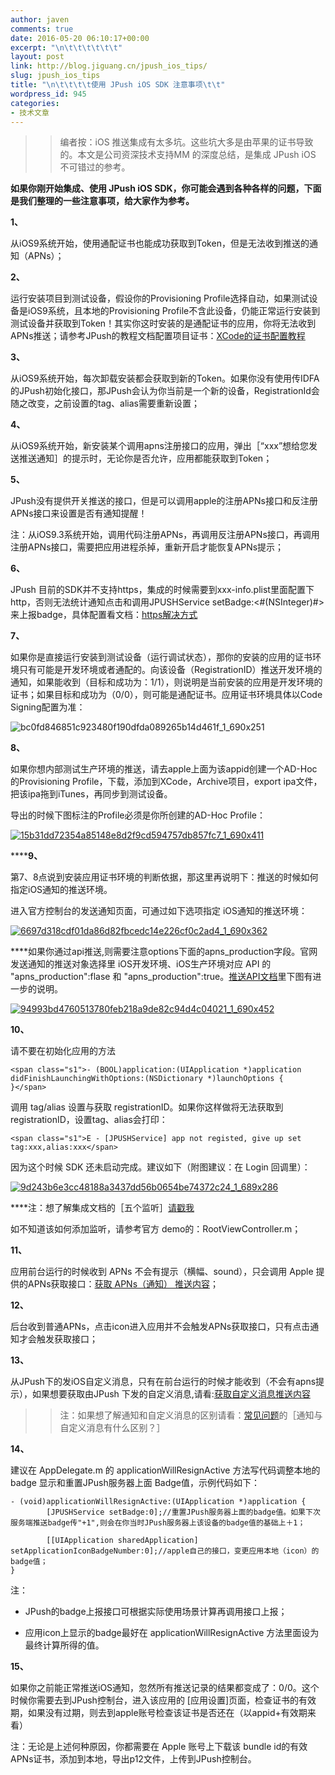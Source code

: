 ```yaml
---
author: javen
comments: true
date: 2016-05-20 06:10:17+00:00
excerpt: "\n\t\t\t\t\t\t"
layout: post
link: http://blog.jiguang.cn/jpush_ios_tips/
slug: jpush_ios_tips
title: "\n\t\t\t\t使用 JPush iOS SDK 注意事项\t\t"
wordpress_id: 945
categories:
- 技术文章
---
```



				

<blockquote>

> 
> 编者按：iOS 推送集成有太多坑。这些坑大多是由苹果的证书导致的。本文是公司资深技术支持MM 的深度总结，是集成 JPush iOS 不可错过的参考。
> 
> 
</blockquote>




**如果你刚开始集成、使用 JPush iOS SDK，你可能会遇到各种各样的问题，下面是我们整理的一些注意事项，给大家作为参考。**




**1、**




从iOS9系统开始，使用通配证书也能成功获取到Token，但是无法收到推送的通知（APNs）；




**2、**




运行安装项目到测试设备，假设你的Provisioning Profile选择自动，如果测试设备是iOS9系统，且本地的Provisioning Profile不含此设备，仍能正常运行安装到测试设备并获取到Token！其实你这时安装的是通配证书的应用，你将无法收到APNs推送；请参考JPush的教程文档配置项目证书：[XCode的证书配置教程](http://docs.jpush.io/client/ios_tutorials/#xcode)




**3、**




从iOS9系统开始，每次卸载安装都会获取到新的Token。如果你没有使用传IDFA的JPush初始化接口，那JPush会认为你当前是一个新的设备，RegistrationId会随之改变，之前设置的tag、alias需要重新设置；




**4、**




从iOS9系统开始，新安装某个调用apns注册接口的应用，弹出［“xxx”想给您发送推送通知］的提示时，无论你是否允许，应用都能获取到Token；




**5、**




JPush没有提供开关推送的接口，但是可以调用apple的注册APNs接口和反注册APNs接口来设置是否有通知提醒！




注：从iOS9.3系统开始，调用代码注册APNs，再调用反注册APNs接口，再调用注册APNs接口，需要把应用进程杀掉，重新开启才能恢复APNs提示；




**6、**




JPush 目前的SDK并不支持https，集成的时候需要到xxx-info.plist里面配置下http，否则无法统计通知点击和调用JPUSHService setBadge:<#(NSInteger)#>来上报badge，具体配置看文档：[https解决方式](http://docs.jpush.io/guideline/faq/#ios)




**7、**




如果你是直接运行安装到测试设备（运行调试状态），那你的安装的应用的证书环境只有可能是开发环境或者通配的。向该设备（RegistrationID）推送开发环境的通知，如果能收到（目标和成功为：1/1），则说明是当前安装的应用是开发环境的证书；如果目标和成功为（0/0），则可能是通配证书。应用证书环境具体以Code Signing配置为准：




![bc0fd846851c923480f190dfda089265b14d461f_1_690x251](/images/2016/05/bc0fd846851c923480f190dfda089265b14d461f_1_690x251.png)




**8、**




如果你想内部测试生产环境的推送，请去apple上面为该appid创建一个AD-Hoc的Provisioning Profile，下载，添加到XCode，Archive项目，export ipa文件，把该ipa拖到iTunes，再同步到测试设备。




导出的时候下图标注的Profile必须是你所创建的AD-Hoc Profile：




[![15b31dd72354a85148e8d2f9cd594757db857fc7_1_690x411](/images/2016/05/15b31dd72354a85148e8d2f9cd594757db857fc7_1_690x411.png)](/images/2016/05/15b31dd72354a85148e8d2f9cd594757db857fc7_1_690x411.png)




******9、**




第7、8点说到安装应用证书环境的判断依据，那这里再说明下：推送的时候如何指定iOS通知的推送环境。




进入官方控制台的发送通知页面，可通过如下选项指定 iOS通知的推送环境：




[![6697d318cdf01da86d82fbcedc14e226cf0c2ad4_1_690x362](/images/2016/05/6697d318cdf01da86d82fbcedc14e226cf0c2ad4_1_690x362.png)](/images/2016/05/6697d318cdf01da86d82fbcedc14e226cf0c2ad4_1_690x362.png)




****如果你通过api推送,则需要注意options下面的apns_production字段。官网发送通知的推送对象选择里 iOS开发环境、iOS生产环境对应 API 的 "apns_production":flase 和 "apns_production":true。[推送API文档](http://docs.jpush.io/server/rest_api_v3_push/#options)里下图有进一步的说明。




[![94993bd4760513780feb218a9de82c94d4c04021_1_690x452](/images/2016/05/94993bd4760513780feb218a9de82c94d4c04021_1_690x452.png)](/images/2016/05/94993bd4760513780feb218a9de82c94d4c04021_1_690x452.png)




**10、**




请不要在初始化应用的方法




    
    <span class="s1">- (BOOL)application:(UIApplication *)application didFinishLaunchingWithOptions:(NSDictionary *)launchOptions {
    }</span>




调用 tag/alias 设置与获取 registrationID。如果你这样做将无法获取到registrationID，设置tag、alias会打印：




    
    <span class="s1">E - [JPUSHService] app not registed, give up set tag:xxx,alias:xxx</span>




因为这个时候 SDK 还未启动完成。建议如下（附图建议：在 Login 回调里）：




[![9d243b6e3cc48188a3437dd56b0654be74372c24_1_689x286](/images/2016/05/9d243b6e3cc48188a3437dd56b0654be74372c24_1_689x286.png)](/images/2016/05/9d243b6e3cc48188a3437dd56b0654be74372c24_1_689x286.png)




****注：想了解集成文档的［五个监听］[请戳我](http://docs.jpush.io/guideline/ios_guide/#_8)




如不知道该如何添加监听，请参考官方 demo的：RootViewController.m；




**11、**




应用前台运行的时候收到 APNs 不会有提示（横幅、sound），只会调用 Apple 提供的APNs获取接口：[获取 APNs（通知） 推送内容](http://docs.jpush.io/client/ios_api/#apns)；




**12、**




后台收到普通APNs，点击icon进入应用并不会触发APNs获取接口，只有点击通知才会触发获取接口；




**13、**




从JPush下的发iOS自定义消息，只有在前台运行的时候才能收到（不会有apns提示），如果想要获取由JPush 下发的自定义消息,请看:[获取自定义消息推送内容](http://docs.jpush.io/client/ios_api/#_25)





<blockquote>

> 
> 注：如果想了解通知和自定义消息的区别请看：[常见问题](http://docs.jpush.io/guideline/faq/)的［通知与自定义消息有什么区别？］
> 
> 
</blockquote>




**14、**




建议在 AppDelegate.m 的 applicationWillResignActive 方法写代码调整本地的badge 显示和重置JPush服务器上面 Badge值，示例代码如下：




    
    - (void)applicationWillResignActive:(UIApplication *)application {
            [JPUSHService setBadge:0];//重置JPush服务器上面的badge值。如果下次服务端推送badge传"+1",则会在你当时JPush服务器上该设备的badge值的基础上＋1；        
            [[UIApplication sharedApplication] setApplicationIconBadgeNumber:0];//apple自己的接口，变更应用本地（icon）的badge值；
    }




注：






	
  * JPush的badge上报接口可根据实际使用场景计算再调用接口上报；

	
  * 应用icon上显示的badge最好在 applicationWillResignActive 方法里面设为最终计算所得的值。




**15、**




如果你之前能正常推送iOS通知，忽然所有推送记录的结果都变成了：0/0。这个时候你需要去到JPush控制台，进入该应用的 [应用设置]页面，检查证书的有效期，如果没有过期，则去到apple账号检查该证书是否还在（以appid+有效期来看）




注：无论是上述何种原因，你都需要在 Apple 账号上下载该 bundle id的有效APNs证书，添加到本地，导出p12文件，上传到JPush控制台。

		
